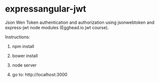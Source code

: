 expressangular-jwt
==================

Json Wen Token authentication and authorization using jsonwebtoken and express-jwt node modules (Egghead.io jwt course).

Instructions:

1) npm install

2) bower install

3) node server

4) go to: http://localhost:3000
